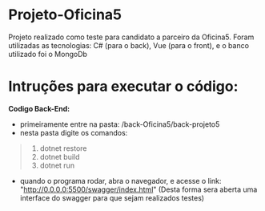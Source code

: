 # Projeto-Oficina5
Projeto realizado como teste para candidato a parceiro da Oficina5.
Foram utilizadas as tecnologias: C# (para o back), Vue (para o front), e o banco utilizado foi o MongoDb

# Intruções para executar o código:

**Codigo Back-End:** 
* primeiramente entre na pasta: /back-Oficina5/back-projeto5
* nesta pasta digite os comandos: 
> 1. dotnet restore
> 2. dotnet build
> 3. dotnet run
* quando o programa rodar, abra o navegador, e acesse o link: "http://0.0.0.0:5500/swagger/index.html"
(Desta forma sera aberta uma interface do swagger para que sejam realizados testes)

